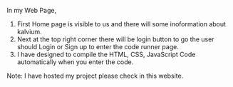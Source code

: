 In my Web Page,
1) First Home page is visible to us and there will some inoformation about kalvium.
2) Next at the top right corner there will be login button to go the user should Login or Sign up to enter the code runner page.
3) I have designed to compile the HTML, CSS, JavaScript Code automatically when you enter the code.

Note: I have hosted my project please check in this website.

